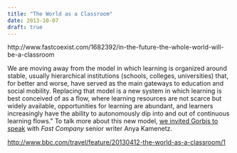 ```yaml
---
title: "The World as a Classroom"
date: 2013-10-07
draft: true
---
```


  
  
  
  
  

<!--more--> http://www.fastcoexist.com/1682392/in-the-future-the-whole-world-will-be-a-classroom  
  
We are moving away from the model in which learning is organized around stable, usually hierarchical institutions (schools, colleges, universities) that, for better and worse, have served as the main gateways to education and social mobility. Replacing that model is a new system in which learning is best conceived of as a flow, where learning resources are not scarce but widely available, opportunities for learning are abundant, and learners increasingly have the ability to autonomously dip into and out of continuous learning flows." To talk more about this new model, [we invited Gorbis to speak](http://www.fastcoexist.com/1682274/join-us-to-hear-about-the-future-of-education) with _Fast Company_ senior writer Anya Kamenetz.  
  
http://www.bbc.com/travel/feature/20130412-the-world-as-a-classroom/1
